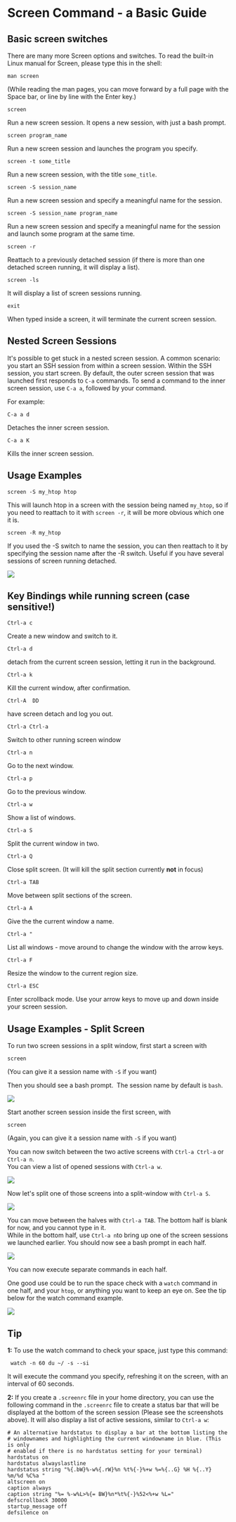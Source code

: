Screen Command - a Basic Guide
==============================

Basic screen switches
---------------------

  
There are many more Screen options and switches. To read the built-in Linux manual for Screen, please type this in the shell:  
  

    man screen

  
(While reading the man pages, you can move forward by a full page with the Space bar, or line by line with the Enter key.)  
  

    screen

  
Run a new screen session. It opens a new session, with just a bash prompt.  
  

    screen program_name

  
Run a new screen session and launches the program you specify.  
  

    screen -t some_title

  
Run a new screen session, with the title `some_title`.  
  

    screen -S session_name

  
Run a new screen session and specify a meaningful name for the session.  
  

    screen -S session_name program_name

  
Run a new screen session and specify a meaningful name for the session and launch some program at the same time.  
  

    screen -r

  
Reattach to a previously detached session (if there is more than one detached screen running, it will display a list).  
  

    screen -ls

  
It will display a list of screen sessions running.  
  

    exit

  
When typed inside a screen, it will terminate the current screen session.  
  

Nested Screen Sessions
----------------------

  
It's possible to get stuck in a nested screen session. A common scenario: you start an SSH session from within a screen session. Within the SSH session, you start screen. By default, the outer screen session that was launched first responds to `C-a` commands. To send a command to the inner screen session, use `C-a a`, followed by your command.  
  
For example:  
  

    C-a a d

  
Detaches the inner screen session.  
  

    C-a a K

  
Kills the inner screen session.  
  

Usage Examples
--------------

  

    screen -S my_htop htop

  
This will launch htop in a screen with the session being named `my_htop`, so if you need to reattach to it with `screen -r`, it will be more obvious which one it is.  
  

    screen -R my_htop

  
If you used the -S switch to name the session, you can then reattach to it by specifying the session name after the -R switch. Useful if you have several sessions of screen running detached.  
  
![](https://raw.githubusercontent.com/feralhosting/feralfilehosting/master/Feral%20Wiki/Linux%20Command-Line%20-%20Advanced/Screen%20Command%20-%20a%20Basic%20Guide/1.jpg)  
  

Key Bindings while running screen (case sensitive!)
---------------------------------------------------

  

    Ctrl-a c

  
Create a new window and switch to it.  
  

    Ctrl-a d

  
detach from the current screen session, letting it run in the background.  
  

    Ctrl-a k

  
Kill the current window, after confirmation.  
  

    Ctrl-A  DD

  
have screen detach and log you out.  
  

    Ctrl-a Ctrl-a

  
Switch to other running screen window  
  

    Ctrl-a n

  
Go to the next window.  
  

    Ctrl-a p

  
Go to the previous window.  
  

    Ctrl-a w

  
Show a list of windows.  
  

    Ctrl-a S

  
Split the current window in two.  
  

    Ctrl-a Q

  
Close split screen. (It will kill the split section currently **not** in focus)  
  

    Ctrl-a TAB

  
Move between split sections of the screen.  
  

    Ctrl-a A

  
Give the the current window a name.  
  

    Ctrl-a "

  
List all windows - move around to change the window with the arrow keys.  
  

    Ctrl-a F

  
Resize the window to the current region size.  
  

    Ctrl-a ESC

  
  
Enter scrollback mode. Use your arrow keys to move up and down inside your screen session.  
  

Usage Examples - Split Screen
-----------------------------

  
To run two screen sessions in a split window, first start a screen with  
  

    screen

  
(You can give it a session name with `-S` if you want)  
  
Then you should see a bash prompt.  The session name by default is `bash`.  
  
![](https://raw.githubusercontent.com/feralhosting/feralfilehosting/master/Feral%20Wiki/Linux%20Command-Line%20-%20Advanced/Screen%20Command%20-%20a%20Basic%20Guide/2.jpg)  
  
Start another screen session inside the first screen, with  
  

    screen

  
(Again, you can give it a session name with `-S` if you want)  
  
You can now switch between the two active screens with `Ctrl-a Ctrl-a` or `Ctrl-a n`.  
You can view a list of opened sessions with `Ctrl-a w`.  
  
![](https://raw.githubusercontent.com/feralhosting/feralfilehosting/master/Feral%20Wiki/Linux%20Command-Line%20-%20Advanced/Screen%20Command%20-%20a%20Basic%20Guide/3.jpg)  
  
Now let's split one of those screens into a split-window with `Ctrl-a S`.  
  
![](https://raw.githubusercontent.com/feralhosting/feralfilehosting/master/Feral%20Wiki/Linux%20Command-Line%20-%20Advanced/Screen%20Command%20-%20a%20Basic%20Guide/4.jpg)  
  
You can move between the halves with `Ctrl-a TAB`. The bottom half is blank for now, and you cannot type in it.  
While in the bottom half, use `Ctrl-a n`to bring up one of the screen sessions we launched earlier. You should now see a bash prompt in each half.  
  
![](https://raw.githubusercontent.com/feralhosting/feralfilehosting/master/Feral%20Wiki/Linux%20Command-Line%20-%20Advanced/Screen%20Command%20-%20a%20Basic%20Guide/5.jpg)  
  
You can now execute separate commands in each half.  
  
One good use could be to run the space check with a `watch` command in one half, and your `htop`, or anything you want to keep an eye on. See the tip below for the watch command example.  
  
![](https://raw.githubusercontent.com/feralhosting/feralfilehosting/master/Feral%20Wiki/Linux%20Command-Line%20-%20Advanced/Screen%20Command%20-%20a%20Basic%20Guide/6.jpg)  
  

Tip
---

  
**1:** To use the watch command to check your space, just type this command:  
  

     watch -n 60 du ~/ -s --si

  
It will execute the command you specify, refreshing it on the screen, with an interval of 60 seconds.  
  
**2:** If you create a `.screenrc` file in your home directory, you can use the following command in the `.screenrc` file to create a status bar that will be displayed at the bottom of the screen session (Please see the screenshots above). It will also display a list of active sessions, similar to `Ctrl-a w`:  
  

    # An alternative hardstatus to display a bar at the bottom listing the
    # windownames and highlighting the current windowname in blue. (This is only
    # enabled if there is no hardstatus setting for your terminal)
    hardstatus on
    hardstatus alwayslastline
    hardstatus string "%{.bW}%-w%{.rW}%n %t%{-}%+w %=%{..G} %H %{..Y} %m/%d %C%a "
    altscreen on
    caption always
    caption string "%= %-w%L>%{= BW}%n*%t%{-}%52<%+w %L="
    defscrollback 30000
    startup_message off
    defsilence on

  
  

